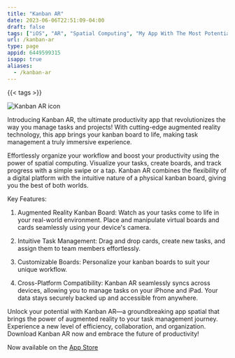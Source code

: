 ```yaml
---
title: "Kanban AR"
date: 2023-06-06T22:51:09-04:00
draft: false
tags: ["iOS", "AR", "Spatial Computing", "My App With The Most Potential"]
url: /kanban-ar
type: page
appid: 6449599315
isapp: true
aliases:
  - /kanban-ar
---
```


{{< tags >}}

![Kanban AR icon](/images/kanban-ar-icon.png)

Introducing Kanban AR, the ultimate productivity app that revolutionizes the way you manage tasks and projects! With cutting-edge augmented reality technology, this app brings your kanban board to life, making task management a truly immersive experience.

Effortlessly organize your workflow and boost your productivity using the power of spatial computing. Visualize your tasks, create boards, and track progress with a simple swipe or a tap. Kanban AR combines the flexibility of a digital platform with the intuitive nature of a physical kanban board, giving you the best of both worlds.

Key Features:

1. Augmented Reality Kanban Board: Watch as your tasks come to life in your real-world environment. Place and manipulate virtual boards and cards seamlessly using your device's camera.

2. Intuitive Task Management: Drag and drop cards, create new tasks, and assign them to team members effortlessly.

3. Customizable Boards: Personalize your kanban boards to suit your unique workflow.

4. Cross-Platform Compatibility: Kanban AR seamlessly syncs across devices, allowing you to manage tasks on your iPhone and iPad. Your data stays securely backed up and accessible from anywhere.

Unlock your potential with Kanban AR—a groundbreaking app spatial that brings the power of augmented reality to your task management journey. Experience a new level of efficiency, collaboration, and organization. Download Kanban AR now and embrace the future of productivity!

Now available on the [App Store](https://apps.apple.com/us/app/kanban-ar/id6449599315)
